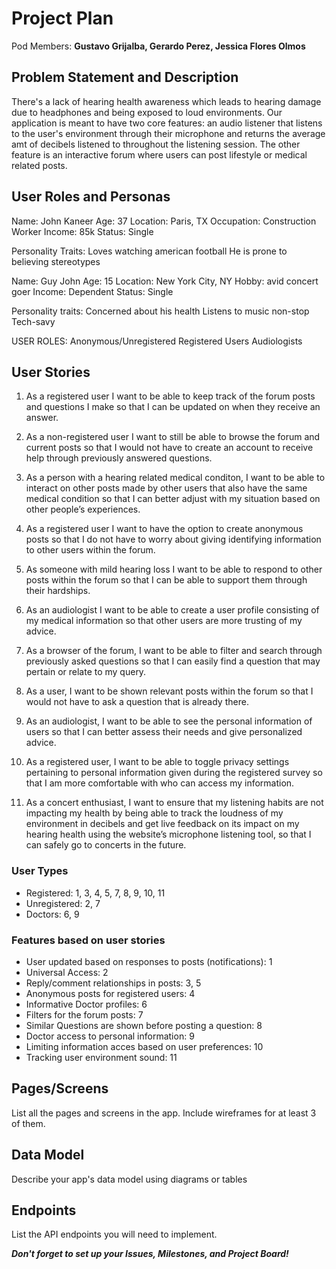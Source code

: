 # Project Plan

Pod Members: **Gustavo Grijalba, Gerardo Perez, Jessica Flores Olmos**

## Problem Statement and Description

There's a lack of hearing health awareness which leads to hearing damage due to headphones and being exposed to loud environments. Our application is meant to have two core features: an audio listener that listens to the user's environment through their microphone and returns the average amt of decibels listened to throughout the listening session. The other feature is an interactive forum where users can post lifestyle or medical related posts.

## User Roles and Personas

Name: John Kaneer
Age: 37
Location: Paris, TX
Occupation: Construction Worker
Income: 85k
Status: Single

Personality Traits:
Loves watching american football
He is prone to believing stereotypes

Name: Guy John
Age: 15
Location: New York City, NY
Hobby: avid concert goer
Income: Dependent 
Status: Single

Personality traits: 
Concerned about his health
Listens to music non-stop
Tech-savy 

USER ROLES:
Anonymous/Unregistered
Registered Users
Audiologists

## User Stories

1. As a registered user I want to be able to keep track of the forum posts and questions I make so that I can be updated on when they receive an answer. 

2. As a non-registered user I want to still be able to browse the forum and current posts so that I would not have to create an account to receive help through previously answered questions. 

3. As a person with a hearing related medical conditon, I want to be able to interact on other posts made by other users that also have the same medical condition so that I can better adjust with my situation based on other people’s experiences. 

4. As a registered user I want to have the option to create anonymous posts so that I do not have to worry about giving identifying information to other users within the forum. 

5. As someone with mild hearing loss I want to be able to respond to other posts within the forum so that I can be able to support them through their hardships. 

6. As an audiologist I want to be able to create a user profile consisting of my medical information so that other users are more trusting of my advice. 

7. As a browser of the forum, I want to be able to filter and search through previously asked questions so that I can easily find a question that may pertain or relate to my query. 

8. As a user, I want to be shown relevant posts within the forum so that I would not have to ask a question that is already there.

9. As an audiologist, I want to be able to see the personal information of users so that I can better assess their needs and give personalized advice.

10. As a registered user, I want to be able to toggle privacy settings pertaining to personal information given during the registered survey so that I am more comfortable with who can access my information. 

11. As a concert enthusiast, I want to ensure that my listening habits are not impacting my health by being able to track the loudness of my environment in decibels and get live feedback on its impact on my hearing health using the website’s microphone listening tool, so that I can safely go to concerts in the future.

### User Types 
- Registered: 1, 3, 4, 5, 7, 8, 9, 10, 11
- Unregistered: 2, 7 
- Doctors: 6, 9

### Features based on user stories
- User updated based on responses to posts (notifications): 1
- Universal Access: 2
- Reply/comment relationships in posts: 3, 5
- Anonymous posts for registered users: 4
- Informative Doctor profiles: 6
- Filters for the forum posts: 7
- Similar Questions are shown before posting a question: 8
- Doctor access to personal information: 9
- Limiting information acces based on user preferences: 10
- Tracking user environment sound: 11

## Pages/Screens

List all the pages and screens in the app. Include wireframes for at least 3 of them.

## Data Model

Describe your app's data model using diagrams or tables

## Endpoints

List the API endpoints you will need to implement.

***Don't forget to set up your Issues, Milestones, and Project Board!***
